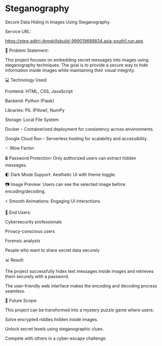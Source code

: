 # Steganography
 Secure Data Hiding in Images Using Steganography.

Service URL: 

https://steg-aditri-ibmskillsbuild-999019699834.asia-south1.run.app



📜 Problem Statement:

This project focuses on embedding secret messages into images using steganography techniques. The goal is to provide a secure way to hide information inside images while maintaining their visual integrity.


💻 Technology Used:


Frontend: HTML, CSS, JavaScript

Backend: Python (Flask)

Libraries: PIL (Pillow), NumPy

Storage: Local File System

Docker – Containerized deployment for consistency across environments.

Google Cloud Run – Serverless hosting for scalability and accessibility.


✨ Wow Factor:


🔒 Password Protection: Only authorized users can extract hidden messages.

🌓 Dark Mode Support: Aesthetic UI with theme toggle.

📷 Image Preview: Users can see the selected image before encoding/decoding.

⚡ Smooth Animations: Engaging UI interactions.

👤 End Users:


Cybersecurity professionals

Privacy-conscious users

Forensic analysts

People who want to share secret data securely

📊 Result:

The project successfully hides text messages inside images and retrieves them securely with a password. 

The user-friendly web interface makes the encoding and decoding process seamless.

🚀 Future Scope:


This project can be transformed into a mystery puzzle game where users:

Solve encrypted riddles hidden inside images.

Unlock secret levels using steganographic clues.

Compete with others in a cyber-escape challenge.
